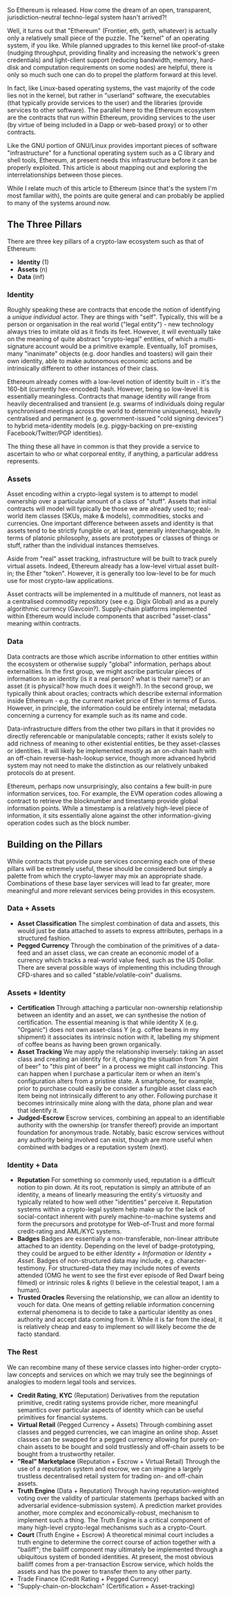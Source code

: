 So Ethereum is released. How come the dream of an open, transparent, jurisdiction-neutral techno-legal system hasn't arrived?!

Well, it turns out that "Ethereum" (Frontier, eth, geth, whatever) is actually only a relatively small piece of the puzzle. The "kernel" of an operating system, if you like. While planned upgrades to this kernel like proof-of-stake (nudging throughput, providing finality and increasing the network's green credentials) and light-client support (reducing bandwidth, memory, hard-disk and computation requirements on some nodes) are helpful, there is only so much such one can do to propel the platform forward at this level.

In fact, like Linux-based operating systems, the vast majority of the code lies not in the kernel, but rather in "userland" software, the executables (that typically provide services to the user) and the libraries (provide services to other software). The parallel here to the Ethereum ecosystem are the contracts that run within Ethereum, providing services to the user (by virtue of being included in a Dapp or web-based proxy) or to other contracts.

Like the GNU portion of GNU/Linux provides important pieces of software "infrastructure" for a functional operating system such as a C library and shell tools, Ethereum, at present needs this infrastructure before it can be properly exploited. This article is about mapping out and exploring the interrelationships between those pieces.

While I relate much of this article to Ethereum (since that's the system I'm most familiar with), the points are quite general and can probably be applied to many of the systems around now.

## The Three Pillars

There are three key pillars of a crypto-law ecosystem such as that of Ethereum:

- **Identity** (1) 
- **Assets** (n)
- **Data** (inf)

### Identity

Roughly speaking these are contracts that encode the notion of identifying a *unique individual* actor. They are things with "self". Typically, this will be a person or organisation in the real world ("legal entity") - new technology always tries to imitate old as it finds its feet. However, it will eventually take on the meaning of quite abstract "crypto-legal" entities, of which a multi-signature account would be a primitive example. Eventually, IoT promises, many "inanimate" objects (e.g. door handles and toasters) will gain their own identity, able to make autonomous economic actions and be intrinsically different to other instances of their class.

Ethereum already comes with a low-level notion of identity built in - it's the 160-bit (currently hex-encoded) hash. However, being so low-level it is essentially meaningless. Contracts that manage identity will range from heavily decentralised and transient (e.g. swarms of individuals doing regular synchronised meetings across the world to determine uniqueness), heavily centralised and permanent (e.g. government-issued "cold signing devices") to hybrid meta-identity models (e.g. piggy-backing on pre-existing Facebook/Twitter/PGP identities).

The thing these all have in common is that they provide a service to ascertain to who or what corporeal entity, if anything, a particular address represents.

### Assets

Asset encoding within a crypto-legal system is to attempt to model ownership over a particular amount of a class of "stuff". Assets that initial contracts will model will typically be those we are already used to; real-world item classes (SKUs, make & models), commodities, stocks and currencies. One important difference between assets and identity is that assets tend to be strictly fungible or, at least, generally interchangeable. In terms of platonic philosophy, assets are prototypes or classes of things or stuff, rather than the individual instances themselves.

Aside from "real" asset tracking, infrastructure will be built to track purely virtual assets. Indeed, Ethereum already has a low-level virtual asset built-in; the Ether "token". However, it is generally too low-level to be for much use for most crypto-law applications.

Asset contracts will be implemented in a multitude of manners, not least as a centralised commodity repository (see e.g. Digix Global) and as a purely algorithmic currency (Gavcoin?). Supply-chain platforms implemented within Ethereum would include components that ascribed "asset-class" meaning within contracts.

### Data

Data contracts are those which ascribe information to other entities within the ecosystem or otherwise supply "global" information, perhaps about externalities. In the first group, we might ascribe particular pieces of information to an identity (is it a real person? what is their name?) or an asset (it is physical? how much does it weigh?). In the second group, we typically think about oracles; contracts which describe external information inside Ethereum - e.g. the current market price of Ether in terms of Euros. However, in principle, the information could be entirely internal; metadata concerning a currency for example such as its name and code.

Data-infrastructure differs from the other two pillars in that it provides no directly referencable or manipulatable concepts; rather it exists solely to add richness of meaning to other existential entities, be they asset-classes or identities. It will likely be implemented mostly as an on-chain hash with an off-chain reverse-hash-lookup service, though more advanced hybrid system may not need to make the distinction as our relatively unbaked protocols do at present.

Ethereum, perhaps now unsurprisingly, also contains a few built-in pure information services, too. For example, the EVM operation codes allowing a contract to retrieve the blocknumber and timestamp provide global information points. While a timestamp is a relatively high-level piece of information, it sits essentially alone against the other information-giving operation codes such as the block number.

## Building on the Pillars

While contracts that provide pure services concerning each one of these pillars will be extremely useful, these should be considered but simply a palette from which the crypto-lawyer may mix an appropriate shade. Combinations of these base layer services will lead to far greater, more meaningful and more relevant services being provides in this ecosystem.

### Data + Assets
- **Asset Classification** The simplest combination of data and assets, this would just be data attached to assets to express attributes, perhaps in a structured fashion.
- **Pegged Currency** Through the combination of the primitives of a data-feed and an asset class, we can create an economic model of a currency which tracks a real-world value feed, such as the US Dollar. There are several possible ways of implementing this including through CFD-shares and so called "stable/volatile-coin" dualisms.

### Assets + Identity
- **Certification** Through attaching a particular non-ownership relationship between an identity and an asset, we can synthesise the notion of certification. The essential meaning is that while identity X (e.g. "Organic") does not own asset-class Y (e.g. coffee beans in my shipment) it associates its intrinsic notion with it, labelling my shipment of coffee beans as having been grown organically.
- **Asset Tracking** We may apply the relationship inversely: taking an asset class and creating an identity for it, changing the situation from "A pint of beer" to "*this* pint of beer" in a process we might call *instancing*. This can happen when I purchase a particular item or when an item's configuration alters from a pristine state. A smartphone, for example, prior to purchase could easily be consider a fungible asset class each item being not intrinsically different to any other. Following purchase it becomes intrinsically mine along with the data, phone plan and wear that identify it.
- **Judged-Escrow** Escrow services, combining an appeal to an identifiable authority with the ownership (or transfer thereof) provide an important foundation for anonymous trade. Notably, basic escrow services without any authority being involved can exist, though are more useful when combined with badges or a reputation system (next).

### Identity + Data
- **Reputation** For something so commonly used, reputation is a difficult notion to pin down. At its root, reputation is simply an attribute of an identity, a means of linearly measuring the entity's virtuosity and typically related to how well other "identities" perceive it. Reputation systems within a crypto-legal system help make up for the lack of social-contact inherent with purely machine-to-machine systems and form the precursors and prototype for Web-of-Trust and more formal credit-rating and AML/KYC systems.
- **Badges** Badges are essentially a non-transferable, non-linear attribute attached to an identity. Depending on the level of badge-prototyping, they could be argued to be either *Identity + Information* or *Identity + Asset*. Badges of non-structured data may include, e.g. character-testimony. For structured-data they may include notes of events attended (OMG he went to see the first ever episode of Red Dwarf being filmed) or intrinsic roles & rights (I believe in the celestial teapot, I am a human).
- **Trusted Oracles** Reversing the relationship, we can allow an identity to vouch for data. One means of getting reliable information concerning external phenomena is to decide to take a particular identity as ones authority and accept data coming from it. While it is far from the ideal, it is relatively cheap and easy to implement so will likely become the de facto standard.

### The Rest

We can recombine many of these service classes into higher-order crypto-law concepts and services on which we may truly see the beginnings of analogies to modern legal tools and services.

- **Credit Rating**, **KYC** (Reputation) Derivatives from the reputation primitive, credit rating systems provide richer, more meaningful semantics over particular aspects of identity which can be useful primitives for financial systems.
- **Virtual Retail** (Pegged Currency + Assets) Through combining asset classes and pegged currencies, we can imagine an online shop. Asset classes can be swapped for a pegged currency allowing for purely on-chain assets to be bought and sold trustlessly and off-chain assets to be bought from a trustworthy retailer.
- **"Real" Marketplace** (Reputation + Escrow + Virtual Retail) Through the use of a reputation system and escrow, we can imagine a largely trustless decentralised retail system for trading on- and off-chain assets.
- **Truth Engine** (Data + Reputation) Through having reputation-weighted voting over the validity of particular statements (perhaps backed with an adversarial evidence-submission system). A prediction market provides another, more complex and economically-robust, mechanism to implement such a thing. The Truth Engine is a critical component of many high-level crypto-legal mechanisms such as a crypto-Court.
- **Court** (Truth Engine + Escrow) A theoretical minimal court includes a truth engine to determine the correct course of action together with a "bailiff"; the bailiff component may ultimately be implemented through a ubiquitous system of bonded identities. At present, the most obvious bailiff comes from a per-transaction Escrow service, which holds the assets and has the power to transfer them to any other party.
- Trade Finance (Credit Rating + Pegged Currency)
- "Supply-chain-on-blockchain" (Certification + Asset-tracking)